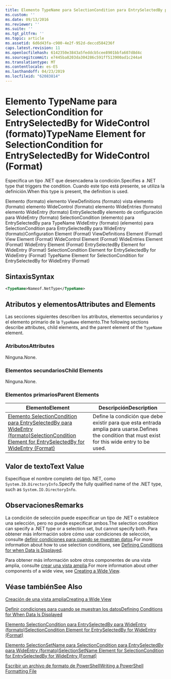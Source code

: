 ```yaml
---
title: Elemento TypeName para SelectionCondition para EntrySelectedBy para WideControl (formato) | Microsoft Docs
ms.custom: ''
ms.date: 09/13/2016
ms.reviewer: ''
ms.suite: ''
ms.tgt_pltfrm: ''
ms.topic: article
ms.assetid: 6d6d43fa-c900-4e2f-952d-deccd584236f
caps.latest.revision: 11
ms.openlocfilehash: 6142350e3843a5feddcb5cee8901bbfa607d8d4c
ms.sourcegitcommit: e7445ba8203da304286c591ff513900ad1c244a4
ms.translationtype: MT
ms.contentlocale: es-ES
ms.lasthandoff: 04/23/2019
ms.locfileid: "62083814"
---
```

# <a name="typename-element-for-selectioncondition-for-entryselectedby-for-widecontrol-format"></a><span data-ttu-id="13a70-102">Elemento TypeName para SelectionCondition for EntrySelectedBy for WideControl (formato)</span><span class="sxs-lookup"><span data-stu-id="13a70-102">TypeName Element for SelectionCondition for EntrySelectedBy for WideControl (Format)</span></span>

<span data-ttu-id="13a70-103">Especifica un tipo .NET que desencadena la condición.</span><span class="sxs-lookup"><span data-stu-id="13a70-103">Specifies a .NET type that triggers the condition.</span></span> <span data-ttu-id="13a70-104">Cuando este tipo está presente, se utiliza la definición.</span><span class="sxs-lookup"><span data-stu-id="13a70-104">When this type is present, the definition is used.</span></span>

<span data-ttu-id="13a70-105">Elemento (formato) elemento ViewDefinitions (formato) vista elemento (formato) elemento WideControl (formato) elemento WideEntries (formato) elemento WideEntry (formato) EntrySelectedBy elemento de configuración para WideEntry (formato) SelectionCondition (elemento) para EntrySelectedBy para TypeName WideEntry (formato) (elemento) para SelectionCondition para EntrySelectedBy para WideEntry (formato)</span><span class="sxs-lookup"><span data-stu-id="13a70-105">Configuration Element (Format) ViewDefinitions Element (Format) View Element (Format) WideControl Element (Format) WideEntries Element (Format) WideEntry Element (Format) EntrySelectedBy Element for WideEntry (Format) SelectionCondition Element for EntrySelectedBy for WideEntry (Format) TypeName Element for SelectionCondition for EntrySelectedBy for WideEntry (Format)</span></span>

## <a name="syntax"></a><span data-ttu-id="13a70-106">Sintaxis</span><span class="sxs-lookup"><span data-stu-id="13a70-106">Syntax</span></span>

```xml
<TypeName>Nameof.NetType</TypeName>
```

## <a name="attributes-and-elements"></a><span data-ttu-id="13a70-107">Atributos y elementos</span><span class="sxs-lookup"><span data-stu-id="13a70-107">Attributes and Elements</span></span>

<span data-ttu-id="13a70-108">Las secciones siguientes describen los atributos, elementos secundarios y el elemento primario de la `TypeName` elemento.</span><span class="sxs-lookup"><span data-stu-id="13a70-108">The following sections describe attributes, child elements, and the parent element of the `TypeName` element.</span></span>

### <a name="attributes"></a><span data-ttu-id="13a70-109">Atributos</span><span class="sxs-lookup"><span data-stu-id="13a70-109">Attributes</span></span>

<span data-ttu-id="13a70-110">Ninguna.</span><span class="sxs-lookup"><span data-stu-id="13a70-110">None.</span></span>

### <a name="child-elements"></a><span data-ttu-id="13a70-111">Elementos secundarios</span><span class="sxs-lookup"><span data-stu-id="13a70-111">Child Elements</span></span>

<span data-ttu-id="13a70-112">Ninguna.</span><span class="sxs-lookup"><span data-stu-id="13a70-112">None.</span></span>

### <a name="parent-elements"></a><span data-ttu-id="13a70-113">Elementos primarios</span><span class="sxs-lookup"><span data-stu-id="13a70-113">Parent Elements</span></span>

|<span data-ttu-id="13a70-114">Elemento</span><span class="sxs-lookup"><span data-stu-id="13a70-114">Element</span></span>|<span data-ttu-id="13a70-115">Descripción</span><span class="sxs-lookup"><span data-stu-id="13a70-115">Description</span></span>|
|-------------|-----------------|
|[<span data-ttu-id="13a70-116">Elemento SelectionCondition para EntrySelectedBy para WideEntry (formato)</span><span class="sxs-lookup"><span data-stu-id="13a70-116">SelectionCondition Element for EntrySelectedBy for WideEntry (Format)</span></span>](./selectioncondition-element-for-entryselectedby-for-widecontrol-format.md)|<span data-ttu-id="13a70-117">Define la condición que debe existir para que esta entrada amplia para usarse.</span><span class="sxs-lookup"><span data-stu-id="13a70-117">Defines the condition that must exist for this wide entry to be used.</span></span>|

## <a name="text-value"></a><span data-ttu-id="13a70-118">Valor de texto</span><span class="sxs-lookup"><span data-stu-id="13a70-118">Text Value</span></span>

<span data-ttu-id="13a70-119">Especifique el nombre completo del tipo. NET, como `System.IO.DirectoryInfo`.</span><span class="sxs-lookup"><span data-stu-id="13a70-119">Specify the fully qualified name of the .NET type, such as `System.IO.DirectoryInfo`.</span></span>

## <a name="remarks"></a><span data-ttu-id="13a70-120">Observaciones</span><span class="sxs-lookup"><span data-stu-id="13a70-120">Remarks</span></span>

<span data-ttu-id="13a70-121">La condición de selección puede especificar un tipo de .NET o establece una selección, pero no puede especificar ambos.</span><span class="sxs-lookup"><span data-stu-id="13a70-121">The selection condition can specify a .NET type or a selection set, but cannot specify both.</span></span> <span data-ttu-id="13a70-122">Para obtener más información sobre cómo usar condiciones de selección, consulte [definir condiciones para cuando se muestran datos](./defining-conditions-for-displaying-data.md).</span><span class="sxs-lookup"><span data-stu-id="13a70-122">For more information about how to use selection conditions, see [Defining Conditions for when Data is Displayed](./defining-conditions-for-displaying-data.md).</span></span>

<span data-ttu-id="13a70-123">Para obtener más información sobre otros componentes de una vista amplia, consulte [crear una vista amplia](./creating-a-wide-view.md).</span><span class="sxs-lookup"><span data-stu-id="13a70-123">For more information about other components of a wide view, see [Creating a Wide View](./creating-a-wide-view.md).</span></span>

## <a name="see-also"></a><span data-ttu-id="13a70-124">Véase también</span><span class="sxs-lookup"><span data-stu-id="13a70-124">See Also</span></span>

[<span data-ttu-id="13a70-125">Creación de una vista amplia</span><span class="sxs-lookup"><span data-stu-id="13a70-125">Creating a Wide View</span></span>](./creating-a-wide-view.md)

[<span data-ttu-id="13a70-126">Definir condiciones para cuando se muestran los datos</span><span class="sxs-lookup"><span data-stu-id="13a70-126">Defining Conditions for When Data Is Displayed</span></span>](./defining-conditions-for-displaying-data.md)

[<span data-ttu-id="13a70-127">Elemento SelectionCondition para EntrySelectedBy para WideEntry (formato)</span><span class="sxs-lookup"><span data-stu-id="13a70-127">SelectionCondition Element for EntrySelectedBy for WideEntry (Format)</span></span>](./selectioncondition-element-for-entryselectedby-for-widecontrol-format.md)

[<span data-ttu-id="13a70-128">Elemento SelectionSetName para SelectionCondition para EntrySelectedBy para WideEntry (formato)</span><span class="sxs-lookup"><span data-stu-id="13a70-128">SelectionSetName Element for SelectionCondition for EntrySelectedBy for WideEntry (Format)</span></span>](./selectionsetname-element-for-selectioncondition-for-entryselectedby-for-wideentry-format.md)

[<span data-ttu-id="13a70-129">Escribir un archivo de formato de PowerShell</span><span class="sxs-lookup"><span data-stu-id="13a70-129">Writing a PowerShell Formatting File</span></span>](./writing-a-powershell-formatting-file.md)
